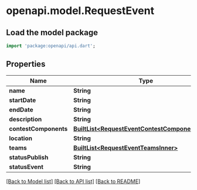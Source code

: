 # openapi.model.RequestEvent

## Load the model package
```dart
import 'package:openapi/api.dart';
```

## Properties
Name | Type | Description | Notes
------------ | ------------- | ------------- | -------------
**name** | **String** |  | [optional] 
**startDate** | **String** |  | [optional] 
**endDate** | **String** |  | [optional] 
**description** | **String** |  | [optional] 
**contestComponents** | [**BuiltList&lt;RequestEventContestComponentsInner&gt;**](RequestEventContestComponentsInner.md) |  | [optional] 
**location** | **String** |  | [optional] 
**teams** | [**BuiltList&lt;RequestEventTeamsInner&gt;**](RequestEventTeamsInner.md) |  | [optional] 
**statusPublish** | **String** |  | [optional] 
**statusEvent** | **String** |  | [optional] 

[[Back to Model list]](../README.md#documentation-for-models) [[Back to API list]](../README.md#documentation-for-api-endpoints) [[Back to README]](../README.md)



